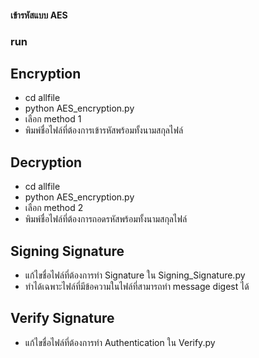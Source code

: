 #### เข้ารหัสแบบ AES

### run

## Encryption
* cd allfile
* python AES_encryption.py
* เลือก method 1
* พิมพ์ชื่อไฟล์ที่ต้องการเข้ารหัสพร้อมทั้งนามสกุลไฟล์

## Decryption
* cd allfile
* python AES_encryption.py
* เลือก method 2
* พิมพ์ชื่อไฟล์ที่ต้องการถอดรหัสพร้อมทั้งนามสกุลไฟล์

## Signing Signature
* แก้ไขชื่อไฟล์ที่ต้องการทำ Signature ใน Signing_Signature.py
* ทำได้เฉพาะไฟล์ที่มีข้อความในไฟล์ที่สามารถทำ message digest ได้

## Verify Signature
* แก้ไขชื่อไฟล์ที่ต้องการทำ Authentication ใน Verify.py